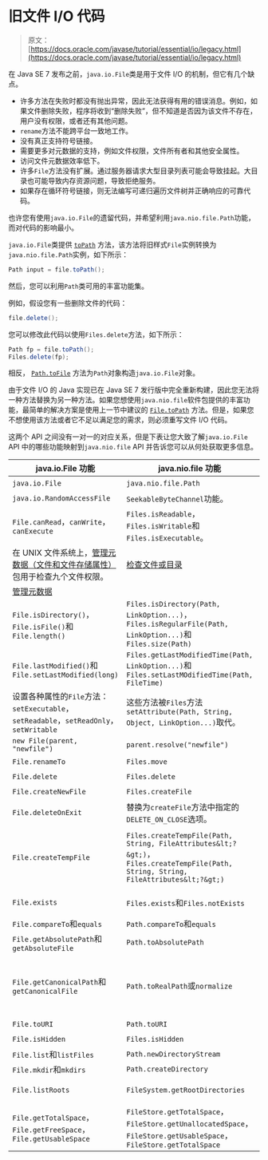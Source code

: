 # 旧文件 I/O 代码

> 原文： [https://docs.oracle.com/javase/tutorial/essential/io/legacy.html](https://docs.oracle.com/javase/tutorial/essential/io/legacy.html)

在 Java SE 7 发布之前，`java.io.File`类是用于文件 I/O 的机制，但它有几个缺点。

*   许多方法在失败时都没有抛出异常，因此无法获得有用的错误消息。例如，如果文件删除失败，程序将收到“删除失败”，但不知道是否因为该文件不存在，用户没有权限，或者还有其他问题。
*   `rename`方法不能跨平台一致地工作。
*   没有真正支持符号链接。
*   需要更多对元数据的支持，例如文件权限，文件所有者和其他安全属性。
*   访问文件元数据效率低下。
*   许多`File`方法没有扩展。通过服务器请求大型目录列表可能会导致挂起。大目录也可能导致内存资源问题，导致拒绝服务。
*   如果存在循环符号链接，则无法编写可递归遍历文件树并正确响应的可靠代码。

也许您有使用`java.io.File`的遗留代码，并希望利用`java.nio.file.Path`功能，而对代码的影响最小。

`java.io.File`类提供 [`toPath`](https://docs.oracle.com/javase/8/docs/api/java/io/File.html#toPath--) 方法，该方法将旧样式`File`实例转换为`java.nio.file.Path`实例，如下所示：

```java
Path input = file.toPath();
```

然后，您可以利用`Path`类可用的丰富功能集。

例如，假设您有一些删除文件的代码：

```java
file.delete();
```

您可以修改此代码以使用`Files.delete`方法，如下所示：

```java
Path fp = file.toPath();
Files.delete(fp);
```

相反， [`Path.toFile`](https://docs.oracle.com/javase/8/docs/api/java/nio/file/Path.html#toFile--) 方法为`Path`对象构造`java.io.File`对象。

由于文件 I/O 的 Java 实现已在 Java SE 7 发行版中完全重新构建，因此您无法将一种方法替换为另一种方法。如果您想使用`java.nio.file`软件包提供的丰富功能，最简单的解决方案是使用上一节中建议的 [`File.toPath`](https://docs.oracle.com/javase/8/docs/api/java/io/File.html#toPath--) 方法。但是，如果您不想使用该方法或者它不足以满足您的需求，则必须重写文件 I/O 代码。

这两个 API 之间没有一对一的对应关系，但是下表让您大致了解`java.io.File` API 中的哪些功能映射到`java.nio.file` API 并告诉您可以从何处获取更多信息。

| java.io.File 功能 | java.nio.file 功能 | 教程覆盖范围 |
| --- | --- | --- |
| `java.io.File` | `java.nio.file.Path` | [路径类](pathClass.html) |
| `java.io.RandomAccessFile` | `SeekableByteChannel`功能。 | [随机存取文件](rafs.html) |
| `File.canRead`，`canWrite`，`canExecute` | `Files.isReadable`，`Files.isWritable`和`Files.isExecutable`。
在 UNIX 文件系统上，[管理元数据（文件和文件存储属性）](fileAttr.html)包用于检查九个文件权限。 | [检查文件或目录](check.html)
[管理元数据](fileAttr.html) |
| `File.isDirectory()`，`File.isFile()`和`File.length()` | `Files.isDirectory(Path, LinkOption...)`，`Files.isRegularFile(Path, LinkOption...)`和`Files.size(Path)` | [管理元数据](fileAttr.html) |
| `File.lastModified()`和`File.setLastModified(long)` | `Files.getLastModifiedTime(Path, LinkOption...)`和`Files.setLastMOdifiedTime(Path, FileTime)` | [管理元数据](fileAttr.html) |
| 设置各种属性的`File`方法：`setExecutable`，`setReadable`，`setReadOnly`，`setWritable` | 这些方法被`Files`方法`setAttribute(Path, String, Object, LinkOption...)`取代。 | [管理元数据](fileAttr.html) |
| `new File(parent, "newfile")` | `parent.resolve("newfile")` | [路径操作](pathOps.html) |
| `File.renameTo` | `Files.move` | [移动文件或目录](move.html) |
| `File.delete` | `Files.delete` | [删除文件或目录](delete.html) |
| `File.createNewFile` | `Files.createFile` | [创建文件](file.html#createFile) |
| `File.deleteOnExit` | 替换为`createFile`方法中指定的`DELETE_ON_CLOSE`选项。 | [创建文件](file.html#createFile) |
| `File.createTempFile` | `Files.createTempFile(Path, String, FileAttributes&lt;?&gt;)`，`Files.createTempFile(Path, String, String, FileAttributes&lt;?&gt;)` | [创建文件](file.html#createFile)<br>[使用流 I/O 创建和写入文件](file.html#createStream)<br>[使用通道 I/O 读取和写入文件](file.html#channelio) |
| `File.exists` | `Files.exists`和`Files.notExists` | [验证文件或目录的存在](check.html) |
| `File.compareTo`和`equals` | `Path.compareTo`和`equals` | [比较两条路径](pathOps.html#compare) |
| `File.getAbsolutePath`和`getAbsoluteFile` | `Path.toAbsolutePath` | [转换路径](pathOps.html#convert) |
| `File.getCanonicalPath`和`getCanonicalFile` | `Path.toRealPath`或`normalize` | [转换路径（`toRealPath`）](pathOps.html#convert)<br>[从路径中删除冗余（`normalize`）](pathOps.html#normal) |
| `File.toURI` | `Path.toURI` | [转换路径](pathOps.html#convert) |
| `File.isHidden` | `Files.isHidden` | [检索路径信息](pathOps.html#info) |
| `File.list`和`listFiles` | `Path.newDirectoryStream` | [列出目录的内容](dirs.html#listdir) |
| `File.mkdir`和`mkdirs` | `Path.createDirectory` | [创建目录](dirs.html#create) |
| `File.listRoots` | `FileSystem.getRootDirectories` | [列出文件系统的根目录](dirs.html#listall) |
| `File.getTotalSpace`，`File.getFreeSpace`，`File.getUsableSpace` | `FileStore.getTotalSpace`，`FileStore.getUnallocatedSpace`，`FileStore.getUsableSpace`，`FileStore.getTotalSpace` | [文件存储属性](fileAttr.html#store) |